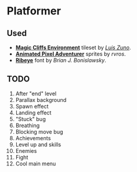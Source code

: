 # Platformer

## Used

* [**Magic Cliffs Environment**](https://ansimuz.itch.io/magic-cliffs-environment) tileset by [*Luis Zuno*](https://www.patreon.com/ansimuz).
* [**Animated Pixel Adventurer**](https://rvros.itch.io/animated-pixel-hero) sprites by *rvros*.
* [**Ribeye**](https://fonts.google.com/specimen/Ribeye) font by *Brian J. Bonislawsky*.

## TODO

1. After "end" level
1. Parallax background
1. Spawn effect
1. Landing effect
1. "Stuck" bug
1. Breathing
1. Blocking move bug
1. Achievements
1. Level up and skills
1. Enemies
1. Fight
1. Cool main menu
